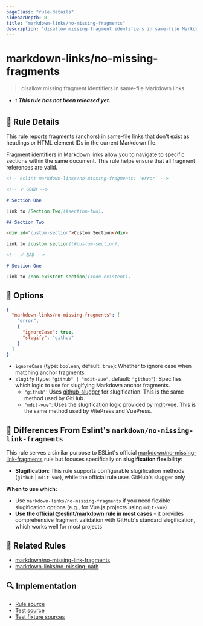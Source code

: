 ```yaml
---
pageClass: "rule-details"
sidebarDepth: 0
title: "markdown-links/no-missing-fragments"
description: "disallow missing fragment identifiers in same-file Markdown links"
---
```


# markdown-links/no-missing-fragments

> disallow missing fragment identifiers in same-file Markdown links

- ❗ <badge text="This rule has not been released yet." vertical="middle" type="error"> **_This rule has not been released yet._** </badge>

## 📖 Rule Details

This rule reports fragments (anchors) in same-file links that don't exist as headings or HTML element IDs in the current Markdown file.

Fragment identifiers in Markdown links allow you to navigate to specific sections within the same document. This rule helps ensure that all fragment references are valid.

<!-- eslint-skip -->

```md
<!-- eslint markdown-links/no-missing-fragments: 'error' -->

<!-- ✓ GOOD -->

# Section One

Link to [Section Two](#section-two).

## Section Two

<div id="custom-section">Custom Section</div>

Link to [custom section](#custom-section).

<!-- ✗ BAD -->

# Section One

Link to [non-existent section](#non-existent).
```

## 🔧 Options

```json
{
  "markdown-links/no-missing-fragments": [
    "error",
    {
      "ignoreCase": true,
      "slugify": "github"
    }
  ]
}
```

- `ignoreCase` (type: `boolean`, default: `true`): Whether to ignore case when matching anchor fragments.
- `slugify` (type: `"github" | "mdit-vue"`, default: `"github"`): Specifies which logic to use for slugifying Markdown anchor fragments.
  - `"github"`: Uses [github-slugger] for slugification. This is the same method used by GitHub.
  - `"mdit-vue"`: Uses the slugification logic provided by [mdit-vue]. This is the same method used by VitePress and VuePress.

[github-slugger]: https://www.npmjs.com/package/github-slugger
[mdit-vue]: https://github.com/mdit-vue/mdit-vue

## 🔄 Differences From Eslint's `markdown/no-missing-link-fragments`

This rule serves a similar purpose to ESLint's official [markdown/no-missing-link-fragments] rule but focuses specifically on **slugification flexibility**:

- **Slugification**: This rule supports configurable slugification methods (`github` | `mdit-vue`), while the official rule uses GitHub's slugger only

**When to use which:**

- Use `markdown-links/no-missing-fragments` if you need flexible slugification options (e.g., for Vue.js projects using `mdit-vue`)
- **Use the official [@eslint/markdown][@eslint/markdown] rule in most cases** - it provides comprehensive fragment validation with GitHub's standard slugification, which works well for most projects

## 👫 Related Rules

- [markdown/no-missing-link-fragments]
- [markdown-links/no-missing-path](./no-missing-path.md)

[@eslint/markdown]: https://www.npmjs.com/package/@eslint/markdown
[markdown/no-missing-link-fragments]: https://github.com/eslint/markdown/blob/main/docs/rules/no-missing-link-fragments.md

## 🔍 Implementation

<!-- eslint-disable markdown-links/no-dead-urls -- Auto generated -->

- [Rule source](https://github.com/ota-meshi/eslint-plugin-markdown-links/blob/main/src/rules/no-missing-fragments.ts)
- [Test source](https://github.com/ota-meshi/eslint-plugin-markdown-links/blob/main/tests/src/rules/no-missing-fragments.ts)
- [Test fixture sources](https://github.com/ota-meshi/eslint-plugin-markdown-links/tree/main/tests/fixtures/rules/no-missing-fragments)

<!-- eslint-enable markdown-links/no-dead-urls -- Auto generated -->
